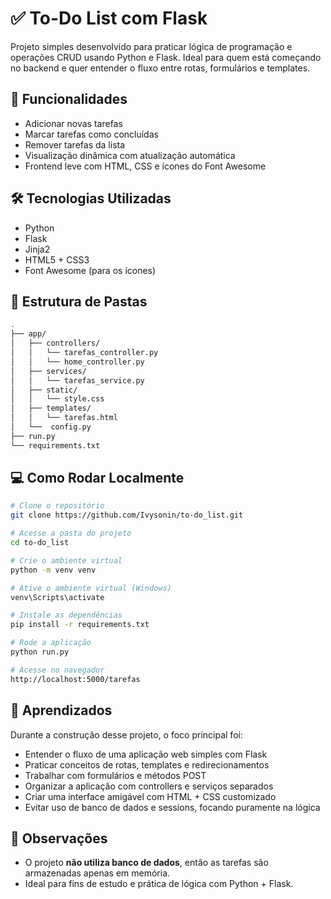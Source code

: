 # ✅ To-Do List com Flask

Projeto simples desenvolvido para praticar lógica de programação e operações CRUD usando Python e Flask. Ideal para quem está começando no backend e quer entender o fluxo entre rotas, formulários e templates.

## 🚀 Funcionalidades

* Adicionar novas tarefas
* Marcar tarefas como concluídas
* Remover tarefas da lista
* Visualização dinâmica com atualização automática
* Frontend leve com HTML, CSS e ícones do Font Awesome

## 🛠 Tecnologias Utilizadas

* Python
* Flask
* Jinja2
* HTML5 + CSS3
* Font Awesome (para os ícones)

## 📁 Estrutura de Pastas

```bash
.
├── app/
│   ├── controllers/
│   │   └── tarefas_controller.py
│   │   └── home_controller.py
│   ├── services/
│   │   └── tarefas_service.py
│   ├── static/
│   │   └── style.css
│   ├── templates/
│   │   └── tarefas.html
│   └──  config.py
├── run.py
└── requirements.txt
```

## 💻 Como Rodar Localmente

```bash
# Clone o repositório
git clone https://github.com/Ivysonin/to-do_list.git

# Acesse a pasta do projeto
cd to-do_list

# Crie o ambiente virtual
python -m venv venv

# Ative o ambiente virtual (Windows)
venv\Scripts\activate

# Instale as dependências
pip install -r requirements.txt

# Rode a aplicação
python run.py

# Acesse no navegador
http://localhost:5000/tarefas
```

## 📖 Aprendizados

Durante a construção desse projeto, o foco principal foi:

* Entender o fluxo de uma aplicação web simples com Flask
* Praticar conceitos de rotas, templates e redirecionamentos
* Trabalhar com formulários e métodos POST
* Organizar a aplicação com controllers e serviços separados
* Criar uma interface amigável com HTML + CSS customizado
* Evitar uso de banco de dados e sessions, focando puramente na lógica

## 📌 Observações

* O projeto **não utiliza banco de dados**, então as tarefas são armazenadas apenas em memória.
* Ideal para fins de estudo e prática de lógica com Python + Flask.
